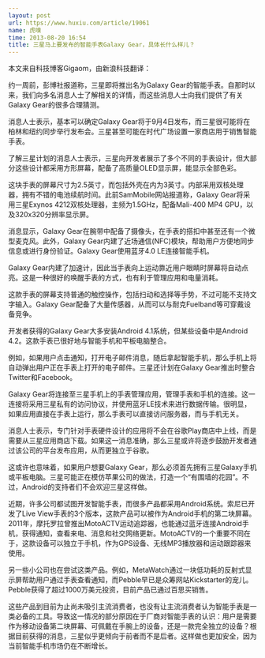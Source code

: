 ```yaml
---
layout: post
url: https://www.huxiu.com/article/19061
name: 虎嗅
time: 2013-08-20 16:54
title: 三星马上要发布的智能手表Galaxy Gear，具体长什么样儿？
---
```

本文来自科技博客Gigaom，由新浪科技翻译：

约一周前，彭博社报道称，三星即将推出名为Galaxy Gear的智能手表。自那时以来，我们向多名消息人士了解相关的详情，而这些消息人士向我们提供了有关Galaxy Gear的很多合理猜测。

消息人士表示，基本可以确定Galaxy Gear将于9月4日发布，而三星很可能将在柏林和纽约同步举行发布会。三星甚至可能在时代广场设置一家商店用于销售智能手表。

了解三星计划的消息人士表示，三星向开发者展示了多个不同的手表设计，但大部分这些设计都采用方形屏幕，配备了高质量OLED显示屏，能显示全部色彩。

这块手表的屏幕尺寸为2.5英寸，而包括外壳在内为3英寸。内部采用双核处理器，拥有不错的电池续航时间。此前SamMobile网站报道称，Galaxy Gear将采用三星Exynos 4212双核处理器，主频为1.5GHz，配备Mali-400 MP4 GPU，以及320x320分辨率显示屏。

消息显示，Galaxy Gear在腕带中配备了摄像头，在手表的搭扣中甚至还有一个微型麦克风。此外，Galaxy Gear内建了近场通信(NFC)模块，帮助用户方便地同步信息或进行身份验证。Galaxy Gear使用蓝牙4.0 LE连接智能手机。

Galaxy Gear内建了加速计，因此当手表向上运动靠近用户眼睛时屏幕将自动点亮。这是一种很好的唤醒手表的方式，也有利于管理应用和电量消耗。

这款手表的屏幕支持普通的触控操作，包括扫动和选择等手势，不过可能不支持文字输入。Galaxy Gear配备了大量传感器，从而可以与耐克Fuelband等可穿戴设备竞争。

开发者获得的Galaxy Gear大多安装Android 4.1系统，但某些设备中是Android 4.2。这款手表已很好地与智能手机和平板电脑整合。

例如，如果用户点击通知，打开电子邮件消息，随后拿起智能手机，那么手机上将自动弹出用户正在手表上打开的电子邮件。三星还计划在Galaxy Gear推出时整合Twitter和Facebook。

Galaxy Gear将连接至三星手机上的手表管理应用，管理手表和手机的连接。这一连接将采用三星私有的访问协议，并使用蓝牙LE技术来进行数据传输。很明显，如果应用直接在手表上运行，那么手表可以直接访问服务器，而与手机无关。

消息人士表示，专门针对手表硬件设计的应用将不会在谷歌Play商店中上线，而是需要从三星应用商店下载。如果这一消息准确，那么三星或许将逐步鼓励开发者通过该公司的平台发布应用，从而更独立于谷歌。

这或许也意味着，如果用户想要Galaxy Gear，那么必须首先拥有三星Galaxy手机或平板电脑。三星可能正在模仿苹果公司的做法，打造一个“有围墙的花园”。不过，Android的支持者们不会欢迎三星这样做。

近期，许多公司都试图开发智能手表，而很多产品都采用Android系统。索尼已开发了Live View手表的3个版本，这款产品可以被作为Android手机的第二块屏幕。2011年，摩托罗拉曾推出MotoACTV运动追踪器，也能通过蓝牙连接Android手机，获得通知，查看来电、消息和社交网络更新。MotoACTV的一个重要不同在于，这款设备可以独立于手机，作为GPS设备、无线MP3播放器和运动跟踪器来使用。

另一些小公司也在尝试这类产品。例如，MetaWatch通过一块低功耗的反射式显示屏帮助用户通过手表查看通知，而Pebble早已是众筹网站Kickstarter的宠儿。Pebble获得了超过1000万美元投资，目前产品已通过百思买销售。

这些产品到目前为止尚未吸引主流消费者，也没有让主流消费者认为智能手表是一类必备的工具。导致这一情况的部分原因在于厂商对智能手表的认识：用户是需要作为移动设备第二块屏幕、可佩戴在手腕上的设备，还是一款完全独立的设备？根据目前获得的消息，三星似乎更倾向于前者而不是后者。这样做也更加安全，因为当前智能手机市场仍在不断增长。

